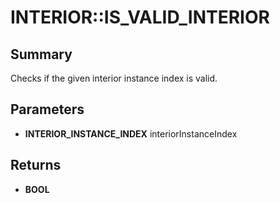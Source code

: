 # INTERIOR::IS_VALID_INTERIOR

## Summary
Checks if the given interior instance index is valid.

## Parameters
* **INTERIOR_INSTANCE_INDEX** interiorInstanceIndex

## Returns
* **BOOL**